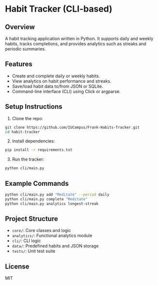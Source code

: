# Habit Tracker (CLI-based)

## Overview
A habit tracking application written in Python. It supports daily and weekly habits, tracks completions, and provides analytics such as streaks and periodic summaries.

## Features
- Create and complete daily or weekly habits.
- View analytics on habit performance and streaks.
- Save/load habit data to/from JSON or SQLite.
- Command-line interface (CLI) using Click or argparse.

## Setup Instructions
1. Clone the repo:
```bash
git clone https://github.com/IUCampus/Frank-Habits-Tracker.git
cd habit-tracker
```

2. Install dependencies:
```bash
pip install -r requirements.txt
```

3. Run the tracker:
```bash
python cli/main.py
```

## Example Commands
```bash
python cli/main.py add "Meditate" --period daily
python cli/main.py complete "Meditate"
python cli/main.py analytics longest-streak
```

## Project Structure
- `core/`: Core classes and logic
- `analytics/`: Functional analytics module
- `cli/`: CLI logic
- `data/`: Predefined habits and JSON storage
- `tests/`: Unit test suite

## License
MIT
